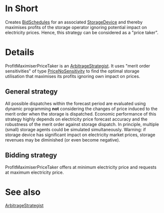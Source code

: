 # In Short

Creates [BidSchedules](./BidSchedule.md) for an associated [StorageDevice](./Device.md) and thereby maximises profits of the storage operator ignoring potential impact on electricity prices.
Hence, this strategy can be considered as a "price taker".

# Details

ProfitMaximiserPriceTaker is an [ArbitrageStrategist](./ArbitrageStrategist.md). 
It uses "merit order sensitivities" of type [PriceNoSensitivity](./PriceNoSensitivity.md) to find the optimal storage utilisation that maximises its profits ignoring own impact on prices.

## General strategy

All possible dispatches within the forecast period are evaluated using dynamic programming **not** considering the changes of price induced to the merit order when the storage is dispatched.
Economic performance of this strategy highly depends on electricity price forecast accuracy and the robustness of the merit order against storage dispatch.
In principle, multiple (small) storage agents could be simulated simultaneously.
Warning: if storage device has significant impact on electricity market prices, storage revenues may be diminished (or even become negative).

## Bidding strategy

ProfitMaximiserPriceTaker offers at minimum electricity price and requests at maximum electricity price. 

# See also

[ArbitrageStrategist](./ArbitrageStrategist.md)
